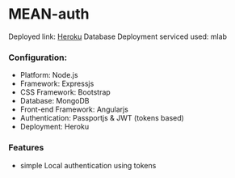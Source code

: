 # MEAN-auth

Deployed link: [Heroku]()
Database Deployment serviced used: mlab

### Configuration:

- Platform: Node.js
- Framework: Expressjs
- CSS Framework: Bootstrap
- Database: MongoDB
- Front-end Framework: Angularjs
- Authentication: Passportjs & JWT (tokens based)
- Deployment: Heroku

### Features
- simple Local authentication using tokens